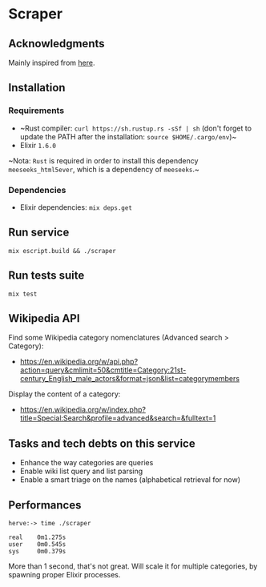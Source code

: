 # Scraper

## Acknowledgments

Mainly inspired from [here](https://hackernoon.com/elixir-console-application-with-json-parsing-lets-print-to-console-b701abf1cb14).

## Installation

### Requirements

- ~Rust compiler: `curl https://sh.rustup.rs -sSf | sh` (don't forget to update the PATH after the installation: `source $HOME/.cargo/env`)~
- Elixir `1.6.0`

~Nota: `Rust` is required in order to install this dependency `meeseeks_html5ever`, which is a dependency of `meeseeks`.~

### Dependencies

- Elixir dependencies: `mix deps.get`

## Run service
```
mix escript.build && ./scraper
```

## Run tests suite
```
mix test
```

## Wikipedia API

Find some Wikipedia category nomenclatures (Advanced search > Category):
- https://en.wikipedia.org/w/api.php?action=query&cmlimit=50&cmtitle=Category:21st-century_English_male_actors&format=json&list=categorymembers

Display the content of a category:
- https://en.wikipedia.org/w/index.php?title=Special:Search&profile=advanced&search=&fulltext=1

## Tasks and tech debts on this service

- Enhance the way categories are queries
- Enable wiki list query and list parsing
- Enable a smart triage on the names (alphabetical retrieval for now)

## Performances

```
herve:-> time ./scraper

real	0m1.275s
user	0m0.545s
sys     0m0.379s
```

More than 1 second, that's not great. Will scale it for multiple categories, by spawning proper Elixir processes.
